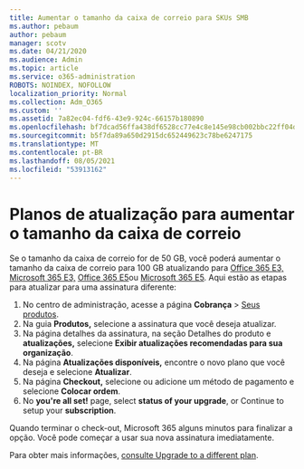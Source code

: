 ```yaml
---
title: Aumentar o tamanho da caixa de correio para SKUs SMB
ms.author: pebaum
author: pebaum
manager: scotv
ms.date: 04/21/2020
ms.audience: Admin
ms.topic: article
ms.service: o365-administration
ROBOTS: NOINDEX, NOFOLLOW
localization_priority: Normal
ms.collection: Adm_O365
ms.custom: ''
ms.assetid: 7a82ec04-fdf6-43e9-924c-66157b180890
ms.openlocfilehash: bf7dcad56ffa438df6528cc77e4c8e145e98cb002bbc22ff04d8f08dc7d37232
ms.sourcegitcommit: b5f7da89a650d2915dc652449623c78be6247175
ms.translationtype: MT
ms.contentlocale: pt-BR
ms.lasthandoff: 08/05/2021
ms.locfileid: "53913162"
---
```

# <a name="upgrade-plans-to-increase-mailbox-size"></a>Planos de atualização para aumentar o tamanho da caixa de correio

Se o tamanho da caixa de correio for de 50 GB, você poderá aumentar o tamanho da caixa de correio para 100 GB atualizando para [Office 365 E3,](https://www.microsoft.com/microsoft-365/enterprise/office-365-e3?rtc=1&activetab=pivot:overviewtab) [Microsoft 365 E3,](https://www.microsoft.com/microsoft-365/enterprise/e3?activetab=pivot%3aoverviewtab) [Office 365 E5](https://www.microsoft.com/microsoft-365/enterprise/office-365-e5?rtc=1&activetab=pivot%3aoverviewtab)ou [Microsoft 365 E5](https://www.microsoft.com/microsoft-365/enterprise/e5?activetab=pivot%3aoverviewtab). Aqui estão as etapas para atualizar para uma assinatura diferente:
  
1. No centro de administração, acesse a página **Cobrança** > [Seus produtos](https://go.microsoft.com/fwlink/p/?linkid=842054).
2. Na guia **Produtos,** selecione a assinatura que você deseja atualizar.
3. Na página detalhes da assinatura, na seção Detalhes do produto e **atualizações,** selecione **Exibir atualizações recomendadas para sua organização**.
4. Na página **Atualizações disponíveis,** encontre o novo plano que você deseja e selecione **Atualizar**.
5. Na página **Checkout,** selecione ou adicione um método de pagamento e selecione **Colocar ordem**.
6. No **you're all set!** page, select **status of your upgrade**, or Continue to setup your **subscription**.

Quando terminar o check-out, Microsoft 365 alguns minutos para finalizar a opção. Você pode começar a usar sua nova assinatura imediatamente.

Para obter mais informações, [consulte Upgrade to a different plan](https://docs.microsoft.com/microsoft-365/commerce/subscriptions/upgrade-to-different-plan).